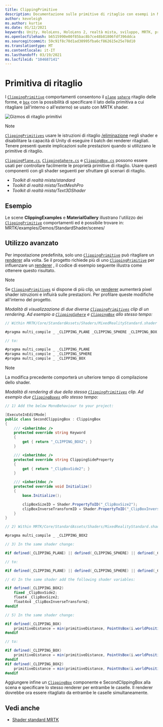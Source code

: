 ```yaml
---
title: ClippingPrimitive
description: Documentazione sulle primitive di ritaglio con esempi in MRTK
author: keveleigh
ms.author: kurtie
ms.date: 01/12/2021
keywords: Unity, HoloLens, HoloLens 2, realtà mista, sviluppo, MRTK, primitiva di ritaglio,
ms.openlocfilehash: b6515990e00f85bac8b7ce48b81806fdf396ddca
ms.sourcegitcommit: 59c91f8c70d1ad30995fba6cf862615e25e78d10
ms.translationtype: MT
ms.contentlocale: it-IT
ms.lasthandoff: 03/19/2021
ms.locfileid: "104687141"
---
```

# <a name="clipping-primitive"></a>Primitiva di ritaglio

I [`ClippingPrimitive`](xref:Microsoft.MixedReality.Toolkit.Utilities.ClippingPrimitive) comportamenti consentono il [`plane`](xref:Microsoft.MixedReality.Toolkit.Utilities.ClippingPlane) [`sphere`](xref:Microsoft.MixedReality.Toolkit.Utilities.ClippingSphere) ritaglio delle forme, e [`box`](xref:Microsoft.MixedReality.Toolkit.Utilities.ClippingBox) con la possibilità di specificare il lato della primitiva a cui ritagliare (all'interno o all'esterno) se usato con MRTK shader.

![Gizmos di ritaglio primitivi](../images/mrtk-standard-shader/MRTK_PrimitiveClippingGizmos.gif)

> [!NOTE]
> [`ClippingPrimitives`](xref:Microsoft.MixedReality.Toolkit.Utilities.ClippingPrimitive) usare le istruzioni di ritaglio [/eliminazione](https://developer.download.nvidia.com/cg/clip.html) negli shader e disabilitare la capacità di Unity di eseguire il batch dei renderer ritagliati. Tenere presenti queste implicazioni sulle prestazioni quando si utilizzano le primitive di ritaglio.

[`ClippingPlane.cs`](xref:Microsoft.MixedReality.Toolkit.Utilities.ClippingPlane), [`ClippingSphere.cs`](xref:Microsoft.MixedReality.Toolkit.Utilities.ClippingSphere) e [`ClippingBox.cs`](xref:Microsoft.MixedReality.Toolkit.Utilities.ClippingBox) possono essere usati per controllare facilmente le proprietà primitive di ritaglio. Usare questi componenti con gli shader seguenti per sfruttare gli scenari di ritaglio.

- *Toolkit di realtà mista/standard*
- *Toolkit di realtà mista/TextMeshPro*
- *Toolkit di realtà mista/Text3DShader*

## <a name="examples"></a>Esempio

Le scene **ClippingExamples** e **MaterialGallery** illustrano l'utilizzo dei [`ClippingPrimitive`](xref:Microsoft.MixedReality.Toolkit.Utilities.ClippingPrimitive) comportamenti ed è possibile trovare in: MRTK/examples/Demos/StandardShader/scenes/

## <a name="advanced-usage"></a>Utilizzo avanzato

Per impostazione predefinita, solo uno [`ClippingPrimitive`](xref:Microsoft.MixedReality.Toolkit.Utilities.ClippingPrimitive) può ritagliare un [renderer](https://docs.unity3d.com/ScriptReference/Renderer.html) alla volta. Se il progetto richiede più di uno [`ClippingPrimitive`](xref:Microsoft.MixedReality.Toolkit.Utilities.ClippingPrimitive) per influenzare un [renderer](https://docs.unity3d.com/ScriptReference/Renderer.html)  , il codice di esempio seguente illustra come ottenere questo risultato.

> [!NOTE]
> Se [`ClippingPrimitives`](xref:Microsoft.MixedReality.Toolkit.Utilities.ClippingPrimitive) si dispone di più clip, un [renderer](https://docs.unity3d.com/ScriptReference/Renderer.html) aumenterà pixel shader istruzioni e influirà sulle prestazioni. Per profilare queste modifiche all'interno del progetto.

*Modalità di visualizzazione di due diverse [`ClippingPrimitives`](xref:Microsoft.MixedReality.Toolkit.Utilities.ClippingPrimitive) clip di un rendering. Ad esempio a [`ClippingSphere`](xref:Microsoft.MixedReality.Toolkit.Utilities.ClippingSphere) e [`ClippingBox`](xref:Microsoft.MixedReality.Toolkit.Utilities.ClippingBox) allo stesso tempo:*

```C#
// Within MRTK/Core/StandardAssets/Shaders/MixedRealityStandard.shader (or another MRTK shader) change:

#pragma multi_compile _ _CLIPPING_PLANE _CLIPPING_SPHERE _CLIPPING_BOX

// to:

#pragma multi_compile _ _CLIPPING_PLANE
#pragma multi_compile _ _CLIPPING_SPHERE
#pragma multi_compile _ _CLIPPING_BOX
```

> [!NOTE]
> La modifica precedente comporterà un ulteriore tempo di compilazione dello shader.

*Modalità di rendering di due della stessa [`ClippingPrimitives`](xref:Microsoft.MixedReality.Toolkit.Utilities.ClippingPrimitive) clip. Ad esempio due [`ClippingBoxes`](xref:Microsoft.MixedReality.Toolkit.Utilities.ClippingBox) allo stesso tempo:*

```C#
// 1) Add the below MonoBehaviour to your project:

[ExecuteInEditMode]
public class SecondClippingBox : ClippingBox
{
    /// <inheritdoc />
    protected override string Keyword
    {
        get { return "_CLIPPING_BOX2"; }
    }

    /// <inheritdoc />
    protected override string ClippingSideProperty
    {
        get { return "_ClipBoxSide2"; }
    }

    /// <inheritdoc />
    protected override void Initialize()
    {
        base.Initialize();

        clipBoxSizeID = Shader.PropertyToID("_ClipBoxSize2");
        clipBoxInverseTransformID = Shader.PropertyToID("_ClipBoxInverseTransform2");
    }
}

// 2) Within MRTK/Core/StandardAssets/Shaders/MixedRealityStandard.shader (or another MRTK shader) add the following multi_compile pragma:

#pragma multi_compile _ _CLIPPING_BOX2

// 3) In the same shader change:

#if defined(_CLIPPING_PLANE) || defined(_CLIPPING_SPHERE) || defined(_CLIPPING_BOX)

// to:

#if defined(_CLIPPING_PLANE) || defined(_CLIPPING_SPHERE) || defined(_CLIPPING_BOX) || defined(_CLIPPING_BOX2)

// 4) In the same shader add the following shader variables:

#if defined(_CLIPPING_BOX2)
    fixed _ClipBoxSide2;
    float4 _ClipBoxSize2;
    float4x4 _ClipBoxInverseTransform2;
#endif

// 5) In the same shader change:

#if defined(_CLIPPING_BOX)
    primitiveDistance = min(primitiveDistance, PointVsBox(i.worldPosition.xyz, _ClipBoxSize.xyz, _ClipBoxInverseTransform) * _ClipBoxSide);
#endif

// to:

#if defined(_CLIPPING_BOX)
    primitiveDistance = min(primitiveDistance, PointVsBox(i.worldPosition.xyz, _ClipBoxSize.xyz, _ClipBoxInverseTransform) * _ClipBoxSide);
#endif
#if defined(_CLIPPING_BOX2)
    primitiveDistance = min(primitiveDistance, PointVsBox(i.worldPosition.xyz, _ClipBoxSize2.xyz, _ClipBoxInverseTransform2) * _ClipBoxSide2);
#endif
```

Aggiungere infine un [`ClippingBox`](xref:Microsoft.MixedReality.Toolkit.Utilities.ClippingBox) componente e SecondClippingBox alla scena e specificare lo stesso renderer per entrambe le caselle. Il renderer dovrebbe ora essere ritagliato da entrambe le caselle simultaneamente.

## <a name="see-also"></a>Vedi anche

- [Shader standard MRTK](MRTKStandardShader.md)
